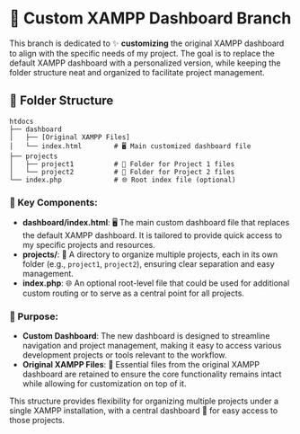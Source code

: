 # 🚀 Custom XAMPP Dashboard Branch

This branch is dedicated to ✨ **customizing** the original XAMPP dashboard to align with the specific needs of my project. The goal is to replace the default XAMPP dashboard with a personalized version, while keeping the folder structure neat and organized to facilitate project management.

## 📂 Folder Structure

```
htdocs
├── dashboard
│   ├── [Original XAMPP Files]
│   └── index.html        # 🖥️ Main customized dashboard file
├── projects
│   ├── project1          # 📁 Folder for Project 1 files
│   └── project2          # 📁 Folder for Project 2 files
└── index.php             # 🌐 Root index file (optional)
```

### 🔑 Key Components:
- **dashboard/index.html**: 🖥️ The main custom dashboard file that replaces the default XAMPP dashboard. It is tailored to provide quick access to my specific projects and resources.
- **projects/**: 📁 A directory to organize multiple projects, each in its own folder (e.g., `project1`, `project2`), ensuring clear separation and easy management.
- **index.php**: 🌐 An optional root-level file that could be used for additional custom routing or to serve as a central point for all projects.

### 🎯 Purpose:
- **Custom Dashboard**: The new dashboard is designed to streamline navigation and project management, making it easy to access various development projects or tools relevant to the workflow.
- **Original XAMPP Files**: 🔧 Essential files from the original XAMPP dashboard are retained to ensure the core functionality remains intact while allowing for customization on top of it.

This structure provides flexibility for organizing multiple projects under a single XAMPP installation, with a central dashboard 🚀 for easy access to those projects.